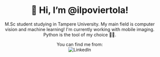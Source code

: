 <div align="center">
  
# 👋 Hi, I’m @ilpoviertola!  
M.Sc student studying in Tampere University. My main field is computer vision and machine learning! I'm currently working with mobile imaging. Python is the tool of my choice 🐍😉.  

<div>
  
You can find me from:  
![LinkedIn]({https://img.shields.io/badge/LinkedIn-0077B5?style=for-the-badge&logo=linkedin&logoColor=white})


<!---
ilpoviertola/ilpoviertola is a ✨ special ✨ repository because its `README.md` (this file) appears on your GitHub profile.
You can click the Preview link to take a look at your changes.
--->
